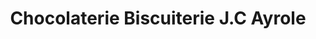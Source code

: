 ---
title: "Chocolaterie Biscuiterie J.C Ayrole"
url: /orleans/chocolaterie-biscuiterie-j-c-ayrole/
shop: Schokolade
---